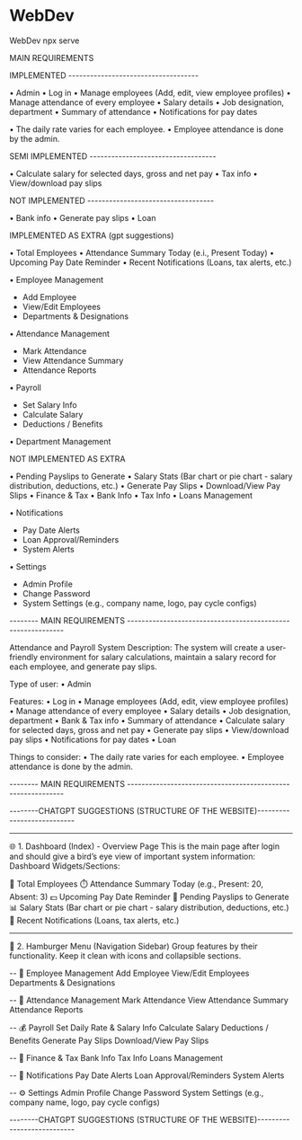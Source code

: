 # WebDev
WebDev
npx serve


MAIN REQUIREMENTS

IMPLEMENTED      ------------------------------------

• Admin
• Log in 
• Manage employees (Add, edit, view employee profiles) 
• Manage attendance of every employee 
• Salary details 
• Job designation, department 
• Summary of attendance
• Notifications for pay dates

• The daily rate varies for each employee.
• Employee attendance is done by the admin.

SEMI IMPLEMENTED  -----------------------------------

• Calculate salary for selected days, gross and net pay 
• Tax info
• View/download pay slips  

NOT IMPLEMENTED   -----------------------------------

• Bank info 
• Generate pay slips
• Loan 





IMPLEMENTED AS EXTRA (gpt suggestions)

• Total Employees
• Attendance Summary Today (e.i., Present Today)
• Upcoming Pay Date Reminder <UNDER CONSTRUCTION>
• Recent Notifications (Loans, tax alerts, etc.)

• Employee Management
- Add Employee
- View/Edit Employees
- Departments & Designations

• Attendance Management
- Mark Attendance
- View Attendance Summary
- Attendance Reports

• Payroll
- Set Salary Info
- Calculate Salary
- Deductions / Benefits

• Department Management

NOT IMPLEMENTED AS EXTRA

• Pending Payslips to Generate
• Salary Stats (Bar chart or pie chart - salary distribution, deductions, etc.)
• Generate Pay Slips
• Download/View Pay Slips 
• Finance & Tax
• Bank Info
• Tax Info
• Loans Management

• Notifications
- Pay Date Alerts
- Loan Approval/Reminders
- System Alerts

• Settings
- Admin Profile
- Change Password
- System Settings (e.g., company name, logo, pay cycle configs) 













--------  MAIN REQUIREMENTS  ------------------------------------------------------------

Attendance and Payroll System 
Description: The system will create a user-friendly environment for salary calculations, maintain a 
salary record for each employee, and generate pay slips. 

Type of user: 
• Admin 

Features: 
• Log in 
• Manage employees (Add, edit, view employee profiles) 
• Manage attendance of every employee 
• Salary details 
• Job designation, department 
• Bank & Tax info 
• Summary of attendance 
• Calculate salary for selected days, gross and net pay 
• Generate pay slips 
• View/download pay slips 
• Notifications for pay dates 
• Loan 

Things to consider: 
• The daily rate varies for each employee. 
• Employee attendance is done by the admin.

--------  MAIN REQUIREMENTS  ------------------------------------------------------------











--------CHATGPT SUGGESTIONS (STRUCTURE OF THE WEBSITE)---------------------------

------------
🌐 1. Dashboard (Index) - Overview Page
This is the main page after login and should give a bird’s eye view of important system information:
Dashboard Widgets/Sections:

👤 Total Employees
⏱️ Attendance Summary Today (e.g., Present: 20, Absent: 3)
💵 Upcoming Pay Date Reminder
📄 Pending Payslips to Generate
📊 Salary Stats (Bar chart or pie chart - salary distribution, deductions, etc.)
🔔 Recent Notifications (Loans, tax alerts, etc.)



---------
🍔 2. Hamburger Menu (Navigation Sidebar)
Group features by their functionality. Keep it clean with icons and collapsible sections.

--
📁 Employee Management
Add Employee
View/Edit Employees
Departments & Designations

--
📅 Attendance Management
Mark Attendance
View Attendance Summary
Attendance Reports

--
💰 Payroll
Set Daily Rate & Salary Info
Calculate Salary
Deductions / Benefits
Generate Pay Slips
Download/View Pay Slips

--
🏦 Finance & Tax
Bank Info
Tax Info
Loans Management

--
📢 Notifications
Pay Date Alerts
Loan Approval/Reminders
System Alerts

--
⚙️ Settings
Admin Profile
Change Password
System Settings (e.g., company name, logo, pay cycle configs)

--------CHATGPT SUGGESTIONS (STRUCTURE OF THE WEBSITE)---------------------------
